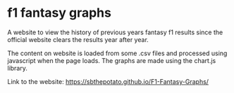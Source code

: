 # f1 fantasy graphs

A website to view the history of previous years fantasy f1 results since the official website clears the results year after year.

The content on website is loaded from some .csv files and processed using javascript when the page loads. The graphs are made using the chart.js library.

Link to the website:
https://sbthepotato.github.io/F1-Fantasy-Graphs/